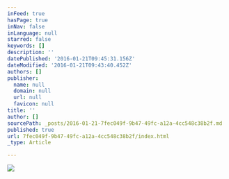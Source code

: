 ```yaml
---
inFeed: true
hasPage: true
inNav: false
inLanguage: null
starred: false
keywords: []
description: ''
datePublished: '2016-01-21T09:45:31.156Z'
dateModified: '2016-01-21T09:43:40.452Z'
authors: []
publisher:
  name: null
  domain: null
  url: null
  favicon: null
title: ''
author: []
sourcePath: _posts/2016-01-21-7fec049f-9b47-49fc-a12a-4cc548c38b2f.md
published: true
url: 7fec049f-9b47-49fc-a12a-4cc548c38b2f/index.html
_type: Article

---
```

![](https://the-grid-user-content.s3-us-west-2.amazonaws.com/b3db6c88-ecd8-486f-8738-d4973922d3df.jpg)